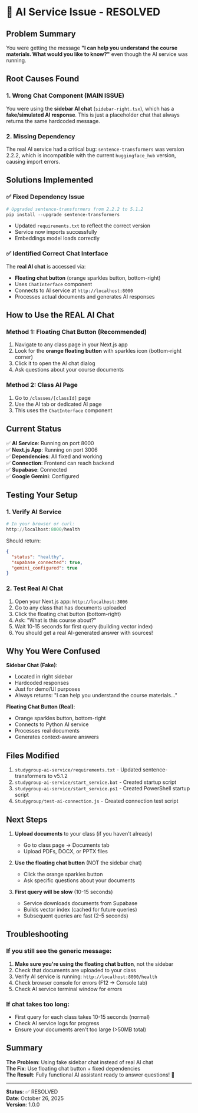 # 🎯 AI Service Issue - RESOLVED

## Problem Summary
You were getting the message **"I can help you understand the course materials. What would you like to know?"** even though the AI service was running.

## Root Causes Found

### 1. Wrong Chat Component (MAIN ISSUE)
You were using the **sidebar AI chat** (`sidebar-right.tsx`), which has a **fake/simulated AI response**. This is just a placeholder chat that always returns the same hardcoded message.

### 2. Missing Dependency
The real AI service had a critical bug: `sentence-transformers` was version 2.2.2, which is incompatible with the current `huggingface_hub` version, causing import errors.

## Solutions Implemented

### ✅ Fixed Dependency Issue
```powershell
# Upgraded sentence-transformers from 2.2.2 to 5.1.2
pip install --upgrade sentence-transformers
```

- Updated `requirements.txt` to reflect the correct version
- Service now imports successfully
- Embeddings model loads correctly

### ✅ Identified Correct Chat Interface
The **real AI chat** is accessed via:
- **Floating chat button** (orange sparkles button, bottom-right)
- Uses `ChatInterface` component
- Connects to AI service at `http://localhost:8000`
- Processes actual documents and generates AI responses

## How to Use the REAL AI Chat

### Method 1: Floating Chat Button (Recommended)
1. Navigate to any class page in your Next.js app
2. Look for the **orange floating button** with sparkles icon (bottom-right corner)
3. Click it to open the AI chat dialog
4. Ask questions about your course documents

### Method 2: Class AI Page
1. Go to `/classes/[classId]` page
2. Use the AI tab or dedicated AI page
3. This uses the `ChatInterface` component

## Current Status

✅ **AI Service**: Running on port 8000  
✅ **Next.js App**: Running on port 3006  
✅ **Dependencies**: All fixed and working  
✅ **Connection**: Frontend can reach backend  
✅ **Supabase**: Connected  
✅ **Google Gemini**: Configured  

## Testing Your Setup

### 1. Verify AI Service
```powershell
# In your browser or curl:
http://localhost:8000/health
```

Should return:
```json
{
  "status": "healthy",
  "supabase_connected": true,
  "gemini_configured": true
}
```

### 2. Test Real AI Chat
1. Open your Next.js app: `http://localhost:3006`
2. Go to any class that has documents uploaded
3. Click the floating chat button (bottom-right)
4. Ask: "What is this course about?"
5. Wait 10-15 seconds for first query (building vector index)
6. You should get a real AI-generated answer with sources!

## Why You Were Confused

**Sidebar Chat (Fake)**:
- Located in right sidebar
- Hardcoded responses
- Just for demo/UI purposes
- Always returns: "I can help you understand the course materials..."

**Floating Chat Button (Real)**:
- Orange sparkles button, bottom-right
- Connects to Python AI service
- Processes real documents
- Generates context-aware answers

## Files Modified

1. `studygroup-ai-service/requirements.txt` - Updated sentence-transformers to v5.1.2
2. `studygroup-ai-service/start_service.bat` - Created startup script
3. `studygroup-ai-service/start_service.ps1` - Created PowerShell startup script
4. `Studygroup/test-ai-connection.js` - Created connection test script

## Next Steps

1. **Upload documents** to your class (if you haven't already)
   - Go to class page → Documents tab
   - Upload PDFs, DOCX, or PPTX files

2. **Use the floating chat button** (NOT the sidebar chat)
   - Click the orange sparkles button
   - Ask specific questions about your documents

3. **First query will be slow** (10-15 seconds)
   - Service downloads documents from Supabase
   - Builds vector index (cached for future queries)
   - Subsequent queries are fast (2-5 seconds)

## Troubleshooting

### If you still see the generic message:
1. **Make sure you're using the floating chat button**, not the sidebar
2. Check that documents are uploaded to your class
3. Verify AI service is running: `http://localhost:8000/health`
4. Check browser console for errors (F12 → Console tab)
5. Check AI service terminal window for errors

### If chat takes too long:
- First query for each class takes 10-15 seconds (normal)
- Check AI service logs for progress
- Ensure your documents aren't too large (>50MB total)

## Summary

**The Problem**: Using fake sidebar chat instead of real AI chat  
**The Fix**: Use floating chat button + fixed dependencies  
**The Result**: Fully functional AI assistant ready to answer questions! 🎉

---
**Status**: ✅ RESOLVED  
**Date**: October 26, 2025  
**Version**: 1.0.0
